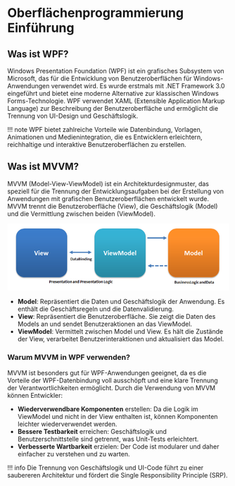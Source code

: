 # Oberflächenprogrammierung Einführung

## Was ist WPF?

Windows Presentation Foundation (WPF) ist ein grafisches Subsystem von Microsoft, das für die Entwicklung von Benutzeroberflächen für Windows-Anwendungen verwendet wird. Es wurde erstmals mit .NET Framework 3.0 eingeführt und bietet eine moderne Alternative zur klassischen Windows Forms-Technologie. WPF verwendet XAML (Extensible Application Markup Language) zur Beschreibung der Benutzeroberfläche und ermöglicht die Trennung von UI-Design und Geschäftslogik.

!!! note
    WPF bietet zahlreiche Vorteile wie Datenbindung, Vorlagen, Animationen und Medienintegration, die es Entwicklern erleichtern, reichhaltige und interaktive Benutzeroberflächen zu erstellen.

## Was ist MVVM?

MVVM (Model-View-ViewModel) ist ein Architekturdesignmuster, das speziell für die Trennung der Entwicklungsaufgaben bei der Erstellung von Anwendungen mit grafischen Benutzeroberflächen entwickelt wurde. MVVM trennt die Benutzeroberfläche (View), die Geschäftslogik (Model) und die Vermittlung zwischen beiden (ViewModel).

![alt text](mvvm.png)

- **Model**: Repräsentiert die Daten und Geschäftslogik der Anwendung. Es enthält die Geschäftsregeln und die Datenvalidierung.
- **View**: Repräsentiert die Benutzeroberfläche. Sie zeigt die Daten des Models an und sendet Benutzeraktionen an das ViewModel.
- **ViewModel**: Vermittelt zwischen Model und View. Es hält die Zustände der View, verarbeitet Benutzerinteraktionen und aktualisiert das Model.

### Warum MVVM in WPF verwenden?

MVVM ist besonders gut für WPF-Anwendungen geeignet, da es die Vorteile der WPF-Datenbindung voll ausschöpft und eine klare Trennung der Verantwortlichkeiten ermöglicht. Durch die Verwendung von MVVM können Entwickler:

- **Wiederverwendbare Komponenten** erstellen: Da die Logik im ViewModel und nicht in der View enthalten ist, können Komponenten leichter wiederverwendet werden.
- **Bessere Testbarkeit** erreichen: Geschäftslogik und Benutzerschnittstelle sind getrennt, was Unit-Tests erleichtert.
- **Verbesserte Wartbarkeit** erzielen: Der Code ist modularer und daher einfacher zu verstehen und zu warten.

!!! info
    Die Trennung von Geschäftslogik und UI-Code führt zu einer saubereren Architektur und fördert die Single Responsibility Principle (SRP).

